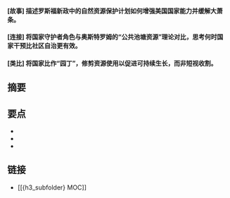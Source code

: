 #### [故事] 描述罗斯福新政中的自然资源保护计划如何增强美国国家能力并缓解大萧条。


#### [连接] 将国家守护者角色与奥斯特罗姆的“公共池塘资源”理论对比，思考何时国家干预比社区自治更有效。


#### [类比] 将国家比作“园丁”，修剪资源使用以促进可持续生长，而非短视收割。


## 摘要


## 要点

- 
- 
- 

## 链接

- [[{h3_subfolder} MOC]]
